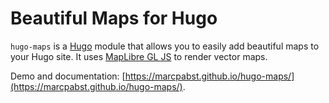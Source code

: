 # Beautiful Maps for Hugo

`hugo-maps` is a [Hugo](https://gohugo.io/) module that allows you to easily add beautiful maps to your Hugo site. It uses [MapLibre GL JS](https://docs.mapbox.com/mapbox-gl-js/api/) to render vector maps.

Demo and documentation: [https://marcpabst.github.io/hugo-maps/](https://marcpabst.github.io/hugo-maps/).